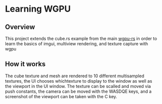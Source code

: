 # Learning WGPU

## Overview
This project extends the cube.rs example from the main [wgpu-rs](https://github.com/gfx-rs/wgpu-rs) in order to learn the basics of imgui, multiview rendering, and texture capture with wgpu

## How it works
The cube texture and mesh are rendered to 10 different multisampled textures, the UI chooses whichtexture to display to the window as well as the viewport in the UI window. The texture can be scalled and moved via push constants, the camera can be moved with the WASDQE keys, and a screenshot of the viewport can be taken with the C key.  

